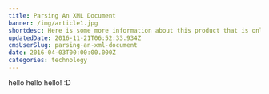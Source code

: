 ```yaml
---
title: Parsing An XML Document
banner: /img/article1.jpg
shortdesc: Here is some more information about this product that is only revealed once clicked on.
updatedDate: 2016-11-21T06:52:33.934Z
cmsUserSlug: parsing-an-xml-document
date: 2016-04-03T00:00:00.000Z
categories: technology
---
```


hello hello hello! :D